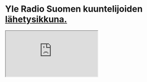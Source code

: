 # Yle Radio Suomen kuuntelijoiden <a href="https://lahetysikkuna.wordpress.com">lähetysikkuna.</a>
 <iframe src="https://www.irccloud.com/invite?channel=%23radiosuomi&hostname=irc.freenode.net&port=6697&ssl=1"></iframe> 
